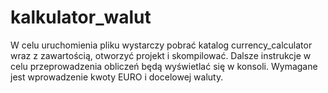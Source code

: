 # kalkulator_walut
W celu uruchomienia pliku wystarczy pobrać katalog currency_calculator wraz z zawartością, otworzyć projekt i skompilować.
Dalsze instrukcje w celu przeprowadzenia obliczeń będą wyświetlać się w konsoli.
Wymagane jest wprowadzenie kwoty EURO i docelowej waluty. 
